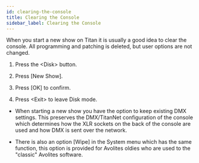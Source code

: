 ```yaml
---
id: clearing-the-console
title: Clearing the Console
sidebar_label: Clearing the Console
---
```


When you start a new show on Titan it is usually a good idea to clear
the console. All programming and patching is deleted, but user options
are not changed.

1. Press the \<Disk\> button.

2. Press \[New Show\].

3. Press \[OK\] to confirm.

4. Press \<Exit\> to leave Disk mode.

-   When starting a new show you have the option to keep existing DMX
    settings. This preserves the DMX/TitanNet configuration of the
    console which determines how the XLR sockets on the back of the
    console are used and how DMX is sent over the network.

-   There is also an option \[Wipe\] in the System menu which has the
    same function, this option is provided for Avolites oldies who are
    used to the "classic" Avolites software.
